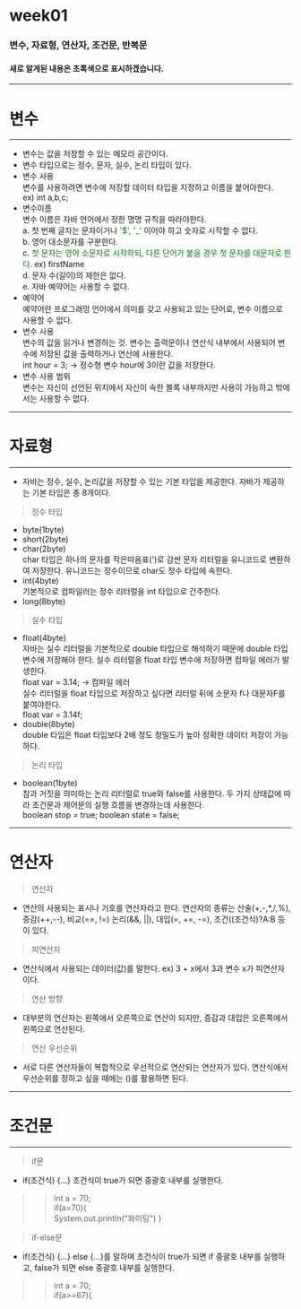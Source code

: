 # week01
### 변수, 자료형, 연산자, 조건문, 반복문
#### 새로 알게된 내용은 초록색으로 표시하겠습니다.
***
# 변수
***
* 변수는 값을 저장할 수 있는 메모리 공간이다.
* 변수 타입으로는 정수, 문자, 실수, 논리 타입이 있다.
* 변수 사용   
변수를 사용하려면 변수에 저장할 데이터 타입을 지정하고 이름을 붙어야한다.   
ex) int a,b,c;
* 변수이름   
변수 이름은 자바 언어에서 정한 명명 규칙을 따라야한다.   
a. 첫 번째 글자는 문자이거나 <span style="color:green"> '$', '_' </span> 이어야 하고 숫자로 시작할 수 없다.   
b. 영어 대소문자를 구분한다.   
c. <span style="color:green"> 첫 문자는 영어 소문자로 시작하되, 다른 단어가 붙을 경우 첫 문자를 대문자로 한다. </span> ex) firstName   
d. 문자 수(길이)의 제한은 없다.   
e. 자바 예약어는 사용할 수 없다. 
* 예약어   
예약어란 프로그래밍 언어에서 의미를 갖고 사용되고 있는 단어로, 변수 이름으로 사용할 수 없다.
* 변수 사용   
변수의 값을 읽거나 변경하는 것. 변수는 출력문이나 연산식 내부에서 사용되어 변수에 저장된 값을 출력하거나 연산에 사용한다.   
int hour = 3; -> 정수형 변수 hour에 3이란 값을 저장한다.
* 변수 사용 범위   
변수는 자신이 선언된 위치에서 자신이 속한 블록 내부까지만 사용이 가능하고 밖에서는 사용할 수 없다.   
***
# 자료형
***
* 자바는 정수, 실수, 논리값을 저장할 수 있는 기본 타입을 제공한다. 자바가 제공하는 기본 타입은 총 8개이다.
> 정수 타입   
* byte(1byte)
* short(2byte)
* char(2byte)   
  char 타입은 하나의 문자를 작은따옴표(')로 감싼 문자 리터럴을 유니코드로 변환하여 저장한다. 유니코드는 정수이므로 char도 정수 타입에 속한다.   
* int(4byte)   
  기본적으로 컴파일러는 정수 리터럴을 int 타입으로 간주한다.
* long(8byte)   
> 실수 타입   
* float(4byte)   
  자바는 실수 리터럴을 기본적으로 double 타입으로 해석하기 때문에 double 타입 변수에 저장해야 한다. 실수 리터럴을 float 타입 변수에 저장하면 컴파일 에러가 발생한다.   
  float var = 3.14; -> 컴파일 에러   
  실수 리터럴을 float 타입으로 저장하고 싶다면 리터럴 뒤에 소문자 f나 대문자F를 붙여야한다.   
  float var = 3.14f;
* double(8byte)   
  double 타입은 float 타입보다 2배 정도 정밀도가 높아 정확한 데이터 저장이 가능하다.   
> 논리 타입   
* boolean(1byte)   
  참과 거짓을 의미하는 논리 리터럴로 true와 false를 사용한다. 두 가지 상태값에 따라 조건문과 제어문의 실행 흐름을 변경하는데 사용한다.  
  boolean stop = true; boolean state = false;   
***
# 연산자   
> 연산자   
* 연산의 사용되는 표시나 기호를 연산자라고 한다. 연산자의 종류는 산술(+,-,*,/,%), 증감(++,--), 비교(==, !=)
논리(&&, ||), 대입(=, +=, -=), 조건((조건식)?A:B 등이 있다.   
>피연산자   
* 연산식에서 사용되는 데이터(값)를 말한다. ex) 3 + x에서 3과 변수 x가 피연산자이다.   
> 연산 방향   
* 대부분의 연산자는 왼쪽에서 오른쪽으로 연산이 되지만, 증감과 대입은 오른쪽에서 왼쪽으로 연산된다.   
> 연산 우선순위   
* 서로 다른 연산자들이 복합적으로 우선적으로 연산되는 연산자가 있다. 연산식에서 우선순위를 정하고 싶을 때에는 ()를 활용하면 된다.   
***   
# 조건문   
***
> if문   
* if(조건식) {...} 조건식이 true가 되면 중괄호 내부를 실행한다.    
>> int a = 70;   
> if(a=70){   
> System.out.println("화이팅") }   
>>   

> if-else문   
* if(조건식) {...} else {...}를 말하며 조건식이 true가 되면 if 중괄호 내부를 실행하고, false가 되면 else 중괄호 내부를 실행한다.   
>>int a = 70;   
> if(a>=67){   
> 